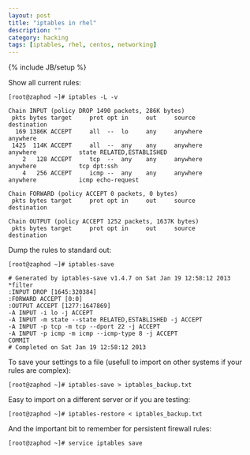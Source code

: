 ```yaml
---
layout: post
title: "iptables in rhel"
description: ""
category: hacking
tags: [iptables, rhel, centos, networking]
---
```

{% include JB/setup %}

Show all current rules:

`[root@zaphod ~]# iptables -L -v`

    Chain INPUT (policy DROP 1490 packets, 286K bytes)
     pkts bytes target     prot opt in     out     source               destination         
      169 1386K ACCEPT     all  --  lo     any     anywhere             anywhere            
     1425  114K ACCEPT     all  --  any    any     anywhere             anywhere            state RELATED,ESTABLISHED 
        2   128 ACCEPT     tcp  --  any    any     anywhere             anywhere            tcp dpt:ssh 
        4   256 ACCEPT     icmp --  any    any     anywhere             anywhere            icmp echo-request 

    Chain FORWARD (policy ACCEPT 0 packets, 0 bytes)
     pkts bytes target     prot opt in     out     source               destination         

    Chain OUTPUT (policy ACCEPT 1252 packets, 1637K bytes)
     pkts bytes target     prot opt in     out     source               destination 

Dump the rules to standard out:

`[root@zaphod ~]# iptables-save` 

    # Generated by iptables-save v1.4.7 on Sat Jan 19 12:58:12 2013
    *filter
    :INPUT DROP [1645:320384]
    :FORWARD ACCEPT [0:0]
    :OUTPUT ACCEPT [1277:1647869]
    -A INPUT -i lo -j ACCEPT 
    -A INPUT -m state --state RELATED,ESTABLISHED -j ACCEPT 
    -A INPUT -p tcp -m tcp --dport 22 -j ACCEPT 
    -A INPUT -p icmp -m icmp --icmp-type 8 -j ACCEPT 
    COMMIT
    # Completed on Sat Jan 19 12:58:12 2013

To save your settings to a file (usefull to import on other systems if your rules are complex):

`[root@zaphod ~]# iptables-save > iptables_backup.txt`

Easy to import on a different server or if you are testing:

`[root@zaphod ~]# iptables-restore < iptables_backup.txt`

And the important bit to remember for persistent firewall rules:

`[root@zaphod ~]# service iptables save`
